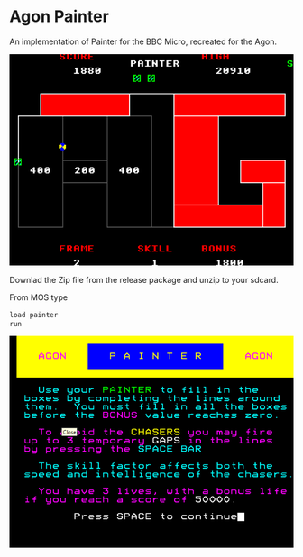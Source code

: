# Agon Painter
An implementation of Painter for the BBC Micro, recreated for the Agon.

![painter screenshot](painter_3.png "Painter for the Agon")

Downlad the Zip file from the release package and unzip to your sdcard.

From MOS type
```
load painter
run
```

![painter screenshot](painter_1.png "Painter for the Agon")
